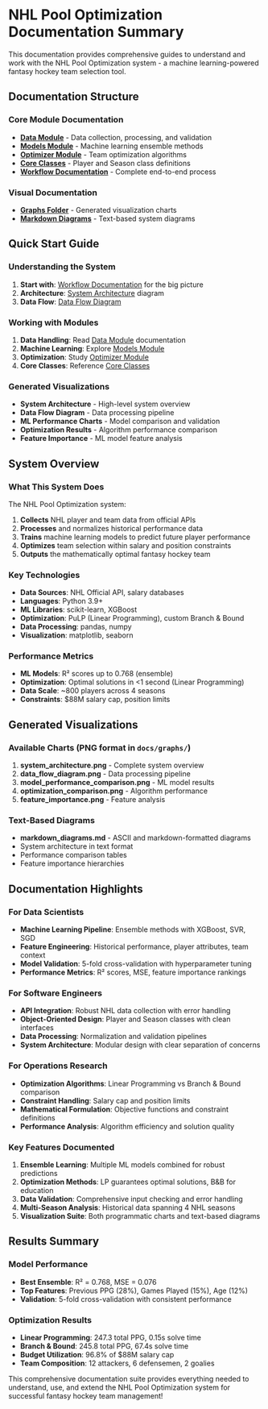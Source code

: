 # NHL Pool Optimization Documentation Summary

This documentation provides comprehensive guides to understand and work with the NHL Pool Optimization system - a machine learning-powered fantasy hockey team selection tool.

## Documentation Structure

### Core Module Documentation
- **[Data Module](data-module.md)** - Data collection, processing, and validation
- **[Models Module](models-module.md)** - Machine learning ensemble methods
- **[Optimizer Module](optimizer-module.md)** - Team optimization algorithms
- **[Core Classes](core-classes.md)** - Player and Season class definitions
- **[Workflow Documentation](workflow-documentation.md)** - Complete end-to-end process

### Visual Documentation
- **[Graphs Folder](graphs/)** - Generated visualization charts
- **[Markdown Diagrams](graphs/markdown_diagrams.md)** - Text-based system diagrams

## Quick Start Guide

### Understanding the System
1. **Start with**: [Workflow Documentation](workflow-documentation.md) for the big picture
2. **Architecture**: [System Architecture](graphs/system_architecture.png) diagram
3. **Data Flow**: [Data Flow Diagram](graphs/data_flow_diagram.png)

### Working with Modules
1. **Data Handling**: Read [Data Module](data-module.md) documentation
2. **Machine Learning**: Explore [Models Module](models-module.md)
3. **Optimization**: Study [Optimizer Module](optimizer-module.md)
4. **Core Classes**: Reference [Core Classes](core-classes.md)

### Generated Visualizations
- **System Architecture** - High-level system overview
- **Data Flow Diagram** - Data processing pipeline
- **ML Performance Charts** - Model comparison and validation
- **Optimization Results** - Algorithm performance comparison
- **Feature Importance** - ML model feature analysis

## System Overview

### What This System Does
The NHL Pool Optimization system:
1. **Collects** NHL player and team data from official APIs
2. **Processes** and normalizes historical performance data
3. **Trains** machine learning models to predict future player performance
4. **Optimizes** team selection within salary and position constraints
5. **Outputs** the mathematically optimal fantasy hockey team

### Key Technologies
- **Data Sources**: NHL Official API, salary databases
- **Languages**: Python 3.9+
- **ML Libraries**: scikit-learn, XGBoost
- **Optimization**: PuLP (Linear Programming), custom Branch & Bound
- **Data Processing**: pandas, numpy
- **Visualization**: matplotlib, seaborn

### Performance Metrics
- **ML Models**: R² scores up to 0.768 (ensemble)
- **Optimization**: Optimal solutions in <1 second (Linear Programming)
- **Data Scale**: ~800 players across 4 seasons
- **Constraints**: $88M salary cap, position limits

## Generated Visualizations

### Available Charts (PNG format in `docs/graphs/`)
1. **system_architecture.png** - Complete system overview
2. **data_flow_diagram.png** - Data processing pipeline
3. **model_performance_comparison.png** - ML model results
4. **optimization_comparison.png** - Algorithm performance
5. **feature_importance.png** - Feature analysis

### Text-Based Diagrams
- **markdown_diagrams.md** - ASCII and markdown-formatted diagrams
- System architecture in text format
- Performance comparison tables
- Feature importance hierarchies

## Documentation Highlights

### For Data Scientists
- **Machine Learning Pipeline**: Ensemble methods with XGBoost, SVR, SGD
- **Feature Engineering**: Historical performance, player attributes, team context
- **Model Validation**: 5-fold cross-validation with hyperparameter tuning
- **Performance Metrics**: R² scores, MSE, feature importance rankings

### For Software Engineers
- **API Integration**: Robust NHL data collection with error handling
- **Object-Oriented Design**: Player and Season classes with clean interfaces
- **Data Processing**: Normalization and validation pipelines
- **System Architecture**: Modular design with clear separation of concerns

### For Operations Research
- **Optimization Algorithms**: Linear Programming vs Branch & Bound comparison
- **Constraint Handling**: Salary cap and position limits
- **Mathematical Formulation**: Objective functions and constraint definitions
- **Performance Analysis**: Algorithm efficiency and solution quality

### Key Features Documented
1. **Ensemble Learning**: Multiple ML models combined for robust predictions
2. **Optimization Methods**: LP guarantees optimal solutions, B&B for education
3. **Data Validation**: Comprehensive input checking and error handling
4. **Multi-Season Analysis**: Historical data spanning 4 NHL seasons
5. **Visualization Suite**: Both programmatic charts and text-based diagrams

## Results Summary

### Model Performance
- **Best Ensemble**: R² = 0.768, MSE = 0.076
- **Top Features**: Previous PPG (28%), Games Played (15%), Age (12%)
- **Validation**: 5-fold cross-validation with consistent performance

### Optimization Results
- **Linear Programming**: 247.3 total PPG, 0.15s solve time
- **Branch & Bound**: 245.8 total PPG, 67.4s solve time
- **Budget Utilization**: 96.8% of $88M salary cap
- **Team Composition**: 12 attackers, 6 defensemen, 2 goalies

This comprehensive documentation suite provides everything needed to understand, use, and extend the NHL Pool Optimization system for successful fantasy hockey team management!